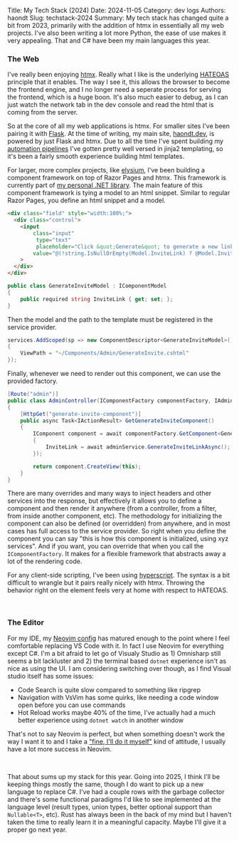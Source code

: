 Title: My Tech Stack (2024)
Date: 2024-11-05
Category: dev logs
Authors: haondt
Slug: techstack-2024
Summary: My tech stack has changed quite a bit from 2023, primarily with the addition of htmx in essentially all my web projects. I've also been writing a lot more Python, the ease of use makes it very appealing. That and C# have been my main languages this year. 

### The Web

I've really been enjoying [htmx](https://htmx.org/). Really what I like is the underlying [HATEOAS](https://htmx.org/essays/hateoas/) principle that it enables. The way I see it, this allows the browser to become the frontend engine, and I no longer need a seperate process for serving the frontend, which is a huge boon. It's also much easier to debug, as I can just watch the network tab in the dev console and read the html that is coming from the server.

So at the core of all my web applications is htmx. For smaller sites I've been pairing it with [Flask](https://flask.palletsprojects.com/). At the time of writing, my main site, [haondt.dev](https://haondt.dev), is powered by just Flask and htmx. Due to all the time I've spent building my [automation pipelines](https://gitlab.com/haondt/cicd/pipelines) I've gotten pretty well versed in jinja2 templating, so it's been a fairly smooth experience building html templates.

For larger, more complex projects, like [elysium](https://gitlab.com/haondt/elysium), I've been building a component framework on top of Razor Pages and htmx. This framework is currently part of [my personal .NET library](https://gitlab.com/haondt/haondt.net). The main feature of this component framework is tying a model to an html snippet. Similar to regular Razor Pages, you define an html snippet and a model.

```html
<div class="field" style="width:100%;">
  <div class="control">
    <input 
        class="input"
         type="text"
         placeholder="Click &quot;Generate&quot; to generate a new link"
        value="@(!string.IsNullOrEmpty(Model.InviteLink) ? @Model.InviteLink : "")"
    >
  </div>
</div>
```

```cs
public class GenerateInviteModel : IComponentModel
{
    public required string InviteLink { get; set; };
}
```

Then the model and the path to the template must be registered in the service provider.

```cs
services.AddScoped(sp => new ComponentDescriptor<GenerateInviteModel>()
{
    ViewPath = "~/Components/Admin/GenerateInvite.cshtml"
});
```

Finally, whenever we need to render out this component, we can use the provided factory.

```cs
[Route("admin")]
public class AdminController(IComponentFactory componentFactory, IAdminService adminService)
{
    [HttpGet("generate-invite-component")]
    public async Task<IActionResult> GetGenerateInviteComponent()
    {
        IComponent component = await componentFactory.GetComponent<GenerateInviteModel>(new GenerateInviteModel
        {
            InviteLink = await adminService.GenerateInviteLinkAsync();
        });

        return component.CreateView(this);
    }
}
```

There are many overrides and many ways to inject headers and other services into the response, but effectively it allows you to define a component and then render it anywhere (from a controller, from a filter, from inside another component, etc). The methodology for initializing the component can also be defined (or overridden) from anywhere, and in most cases has full access to the service provider. So right when you define the component you can say "this is how this component is initialized, using xyz services". And if you want, you can override that when you call the `IComponentFactory`. It makes for a flexible framework that abstracts away a lot of the rendering code. 

For any client-side scripting, I've been using [hyperscript](https://hyperscript.org/). The syntax is a bit difficult to wrangle but it pairs really nicely with htmx. Throwing the behavior right on the element feels very at home with respect to HATEOAS.

<br/>

### The Editor

For my IDE, my [Neovim config](https://github.com/haondt/dotfiles/tree/master/gypsum/.config/nvim) has matured enough to the point where I feel comfortable replacing VS Code with it. In fact I use Neovim for everything except C#. I'm a bit afraid to let go of Visualy Studio as 1) Omnisharp still seems a bit lackluster and 2) the terminal based `dotnet` experience isn't as nice as using the UI. I am considering switching over though, as I find Visual studio itself has some issues:

- Code Search is quite slow compared to something like ripgrep
- Navigation with VsVim has some quirks, like needing a code window open before you can use commands
- Hot Reload works maybe 40% of the time, I've actually had a much better experience using `dotnet watch` in another window 

That's not to say Neovim is perfect, but when something doesn't work the way I want it to and I take a ["fine, I'll do it myself"](https://www.youtube.com/watch?v=EzWNBmjyv7Y) kind of attitude, I usually have a lot more success in Neovim.

<br/>

That about sums up my stack for this year. Going into 2025, I think I'll be keeping things mostly the same, though I do want to pick up a new language to replace C#. I've had a couple rows with the garbage collector and there's some functional paradigms I'd like to see implemented at the language level (result types, union types, better optional support than `Nullable<T>`, etc). Rust has always been in the back of my mind but I haven't taken the time to really learn it in a meaningful capacity. Maybe I'll give it a proper go next year.

